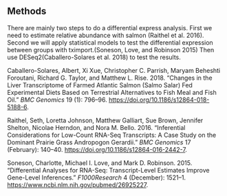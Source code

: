## Methods

There are mainly two steps to do a differential express analysis. First
we need to estimate relative abundance with salmon (Raithel et al.
2016). Second we will apply statistical models to test the differential
expression between groups with tximport.(Soneson, Love, and Robinson
2015) Then use DESeq2(Caballero-Solares et al. 2018) to test the
results.

<div id="refs" class="references">

<div id="ref-Albert">

Caballero-Solares, Albert, Xi Xue, Christopher C. Parrish, Maryam
Beheshti Foroutani, Richard G. Taylor, and Matthew L. Rise. 2018.
“Changes in the Liver Transcriptome of Farmed Atlantic Salmon (Salmo
Salar) Fed Experimental Diets Based on Terrestrial Alternatives to Fish
Meal and Fish Oil.” *BMC Genomics* 19 (1): 796–96.
<https://doi.org/10.1186/s12864-018-5188-6>.

</div>

<div id="ref-Raithel">

Raithel, Seth, Loretta Johnson, Matthew Galliart, Sue Brown, Jennifer
Shelton, Nicolae Herndon, and Nora M. Bello. 2016. “Inferential
Considerations for Low-Count RNA-Seq Transcripts: A Case Study on the
Dominant Prairie Grass Andropogon Gerardii.” *BMC Genomics* 17
(February): 140–40. <https://doi.org/10.1186/s12864-016-2442-7>.

</div>

<div id="ref-Love">

Soneson, Charlotte, Michael I. Love, and Mark D. Robinson. 2015.
“Differential Analyses for RNA-Seq: Transcript-Level Estimates Improve
Gene-Level Inferences.” *F1000Research* 4 (December): 1521–1.
<https://www.ncbi.nlm.nih.gov/pubmed/26925227>.

</div>

</div>
